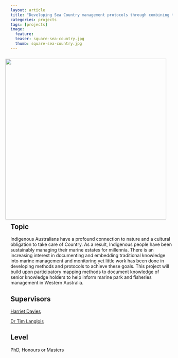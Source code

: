 ```yaml
---
layout: article
title: "Developing Sea Country management protocols through combining traditional ecological knowledge of Indigenous Australians and Western Science"
categories: projects
tags: [projects]
image:
  feature: 
  teaser: square-sea-country.jpg
  thumb: square-sea-country.jpg
---
```

<img src='/images/sea-country' align='right' width="500" hspace="20" vspace="10">

## Topic
Indigenous Australians have a profound connection to nature and a cultural obligation to take care of Country. As a result, Indigenous people have been sustainably managing their marine estates for millennia. There is an increasing interest in documenting and embedding traditional knowledge into marine management and monitoring yet little work has been done in developing methods and protocols to achieve these goals. This project will build upon participatory mapping methods to document knowledge of senior knowledge holders to help inform marine park and fisheries management in Western Australia. 

## Supervisors
[Harriet Davies](mailto:harriet.davies@uwa.edu.au)

[Dr Tim Langlois](mailto:tim.langlois@uwa.edu.au)

## Level
PhD, Honours or Masters
